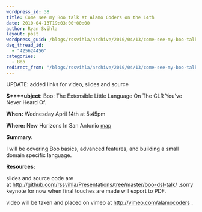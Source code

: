 ```yaml
---
wordpress_id: 38
title: Come see my Boo talk at Alamo Coders on the 14th
date: 2010-04-13T19:03:00+00:00
author: Ryan Svihla
layout: post
wordpress_guid: /blogs/rssvihla/archive/2010/04/13/come-see-my-boo-talk-at-alamo-coders-on-the-14th.aspx
dsq_thread_id:
  - "425624456"
categories:
  - Boo
redirect_from: "/blogs/rssvihla/archive/2010/04/13/come-see-my-boo-talk-at-alamo-coders-on-the-14th.aspx/"
---
```

UPDATE: added links for video, slides and source

**S****ubject:**&nbsp;Boo: The Extensible Little Language On The CLR You&#8217;ve Never Heard Of.

**When:**&nbsp;Wednesday April 14th at 5:45pm

**Where:**&nbsp;New Horizons In San Antonio <a href="http://www.google.com/maps?f=q&source=s_q&hl=en&geocode=&q=New+Horizons+Computer+Learning,+8200+W+Ih+10,+San+Antonio,+TX+78230&sll=29.520113,-98.490576&sspn=0.051834,0.090895&ie=UTF8&hq=New+Horizons+Computer+Learning,&hnear=W+Ih+10,+San+Antonio,+TX+78230&ll=29.516185,-98.554401&spn=0.049968,0.090895&z=14&iwloc=A" target="_blank">map</a>

**Summary:**&nbsp;

I will be covering Boo basics, advanced features, and building a small domain specific language.

**Resources:**

slides and source code are at&nbsp;<http://github.com/rssvihla/Presentations/tree/master/boo-dsl-talk/>&nbsp;.sorry keynote for now when final touches are made will export to PDF.

video will be taken and placed on vimeo at&nbsp;<http://vimeo.com/alamocoders>&nbsp;.